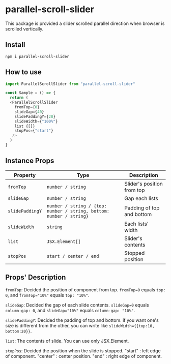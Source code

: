 # parallel-scroll-slider
This package is provided a slider scrolled parallel direction when browser is scrolled vertically.

## Install

```
npm i parallel-scroll-slider
```

## How to use

``` typescript
import ParallelScrollSlider from "parallel-scroll-slider"

const Sample = () => {
  return (
  <ParallelScrollSlider
    fromTop={0}
    slideGap={40}
    slidePaddingY={20}
    slideWidth={"100%"}
    list {[]}
    stopPos={"start"}
   />
  )
}
```

## Instance Props

| Property                | Type              | Description                                                 |
|-------------------------|---------------    |-------------------------------------------------------------|
| `fromTop`               | `number / string` | Slider's position from top                                      |
| `slideGap`              | `number / string` | Gap each lists                                         |
| `slidePaddingY`         | `number / string / {top: number / string, bottom: number / string}` | Padding of top and bottom |
| `slideWidth`            | `string`          | Each lists' width                                             |
| `list`                  | `JSX.Element[]`          | Slider's contents                                            |
| `stopPos`               | `start / center / end`          | Stopped position                                         |

## Props' Description

`fromTop`: Decided the position of component from top. `fromTop=0` equals `top: 0`, and `fromTop="10%"` equals `top: "10%"`.

`slideGap`: Decided the gap of each slide contents. `slideGap=0` equals `column-gap: 0`, and `slideGap="10%"` equals `column-gap: "10%"`.

`slidePaddingY`: Decided the padding of top and bottom. if you want one's size is different from the other, you can write like `slideWidth={{top:10, bottom:20}}`.

`list`: The contents of slide. You can use only JSX.Element.

`stopPos`: Decided the position when the slide is stopped. "start" : left edge of component. "center" : center position. "end" : right edge of component. 
